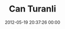 ---
title: "Can Turanli"
date: 2012-05-19 20:37:26 00:00
permalink: /cturanli
twitter: ""
likes: [39]
id: 466
gravatar: "http://www.gravatar.com/avatar/34402325a9292eeaca3fd5e32f2b7aa1"
---